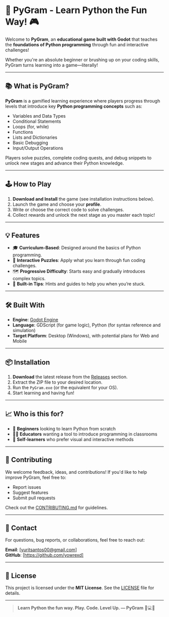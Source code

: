 # 🐍 PyGram - Learn Python the Fun Way! 🎮

Welcome to **PyGram**, an **educational game built with Godot** that teaches the **foundations of Python programming** through fun and interactive challenges!

Whether you're an absolute beginner or brushing up on your coding skills, PyGram turns learning into a game—literally!

---

## 📚 What is PyGram?

**PyGram** is a gamified learning experience where players progress through levels that introduce key **Python programming concepts** such as:

- Variables and Data Types  
- Conditional Statements  
- Loops (for, while)  
- Functions  
- Lists and Dictionaries  
- Basic Debugging  
- Input/Output Operations

Players solve puzzles, complete coding quests, and debug snippets to unlock new stages and advance their Python knowledge.

---

## 🕹️ How to Play

1. **Download and Install** the game (see installation instructions below).
2. Launch the game and choose your **profile**.
3. Write or choose the correct code to solve challenges.
4. Collect rewards and unlock the next stage as you master each topic!

---

## 💡 Features

- 🎓 **Curriculum-Based**: Designed around the basics of Python programming.
- 🧩 **Interactive Puzzles**: Apply what you learn through fun coding challenges.
- 🗺️ **Progressive Difficulty**: Starts easy and gradually introduces complex topics.
- 🧠 **Built-in Tips**: Hints and guides to help you when you’re stuck.

---

## 🛠️ Built With

- **Engine**: [Godot Engine](https://godotengine.org/)
- **Language**: GDScript (for game logic), Python (for syntax reference and simulation)
- **Target Platform**: Desktop (Windows), with potential plans for Web and Mobile

---

## 📦 Installation

1. **Download** the latest release from the [Releases](#) section.
2. Extract the ZIP file to your desired location.
3. Run the `PyGram.exe` (or the equivalent for your OS).
4. Start learning and having fun!

---

## 📈 Who is this for?

- 🧒 **Beginners** looking to learn Python from scratch  
- 🧑‍🏫 **Educators** wanting a tool to introduce programming in classrooms  
- 🧠 **Self-learners** who prefer visual and interactive methods  

---

## 🙌 Contributing

We welcome feedback, ideas, and contributions! If you'd like to help improve PyGram, feel free to:

- Report issues  
- Suggest features  
- Submit pull requests  

Check out the [CONTRIBUTING.md](#) for guidelines.

---

## 📩 Contact

For questions, bug reports, or collaborations, feel free to reach out:

**Email**: [yuritsantos00@gmail.com]  
**GitHub**: [https://github.com/yowrexd]

---

## 📜 License

This project is licensed under the **MIT License**. See the [LICENSE](#) file for details.

---

> **Learn Python the fun way. Play. Code. Level Up. — PyGram** 🐍💻🎉


